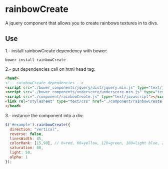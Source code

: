 # rainbowCreate
A jquery component that allows you to create rainbows textures in to divs.

## Use
1.- install rainbowCreate dependency with bower:
```
bower install rainbowCreate
```

2.- put dependencies call on html head tag:

```html
<head>
<!-- rainbowCreate dependencies -->
<script src="./bower_components/jquery/dist/jquery.min.js" type="text/javascript"></script>
<script src="./bower_components/underscore/underscore-min.js" type="text/javascript"></script>
<script src="./component/rainbowCreate.js" type="text/javascript"></script>
<link rel="stylesheet" type="text/css" href="./component/rainbowCreate.css">
</head>
```

3.- instance the component into a div:

```javascript
$('#example').rainbowCreate({
  direction: "vertical",
  reverse: false,
  linesWidth: 45,
  colorRank: [15,90], // 0=red, 60=yellow, 120=green, 180=light blue, 240=blue, 300=pink
  saturation: 80,
  light: 50,
  alpha: 1
});
```
